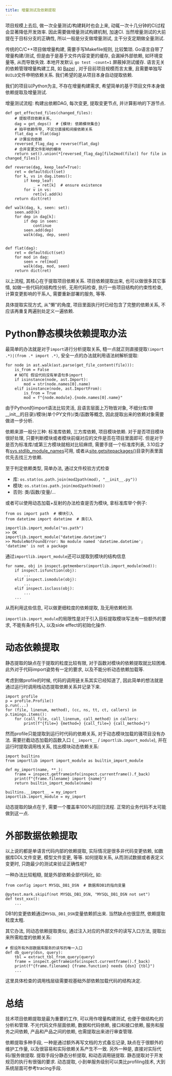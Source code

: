 ```yaml
---
title: 增量测试及依赖提取
---
```


项目规模上去后, 做一次全量测试/构建耗时也会上来, 动辄一次十几分钟的CI过程会显著降低开发效率.
因此需要做增量测试构建机制, 加速CI. 当然增量测试的大前提在于目标分支的正确性, 所以一般是分支做增量测试, 主干分支定期做全量测试.

传统的C/C++项目做增量构建, 需要手写Makefile规则, 比较繁琐.
Go语言自带了增量构建/测试, 但是由于是基于文件内容变更的缓存, 会漏掉外部依赖, 如环境变量等, 从而导致失效.
本地开发默认 `go test -count=1` 屏蔽掉测试缓存.
语言无关的依赖管理增量构建工具, 如 [Bazel](https://bazel.build/basics) , 对于目前项目规模而言太重, 且需要单独写`BUILD`文件申明依赖关系. 我们希望的是从项目本身自动提取依赖.

我们的项目以Python为主, 不存在增量构建需求, 希望简单的基于项目文件本身做依赖提取及增量测试.

增量测试流程: 构建出依赖DAG, 每次变更, 提取变更节点, 并计算影响的下游节点.

```
def get_effected_files(changed_files):
    # 提取项目依赖关系, 
    dag = get_deps()  # {模块: 依赖模块集合}
    # 拍平依赖传导, 不区分直接和间接依赖关系
    flat_dag = flat(dag)
    # 计算反向依赖
    reversed_flag_dag = reverse(flat_dag)
    # 合并变更文件影响的模块
    return set().union(*[reversed_flag_dag[file2mod(file)] for file in changed_files]) 

def reverse(dag, keep_leaf=True):
    ret = defaultdict(set)
    for k, vs in dag.items():
        if keep_leaf:
            _ = ret[k]  # ensure existence
        for v in vs:
            ret[v].add(k)
    return dict(ret)

def walk(dag, k, seen: set):
    seen.add(k)
    for dep in dag[k]:
        if dep in seen:
            continue
        seen.add(dep)
        walk(dag, dep, seen)


def flat(dag):
    ret = defaultdict(set)
    for mod in dag:
        seen = ret[mod]
        walk(dag, mod, seen)
    return dict(ret)
```

以上流程, 其核心在于提取项目依赖关系.
项目依赖提取出来, 也可以做很多其它事情, 如做一些代码的结构性分析, 无用代码检查, 执行一些项目结构的约束性检查, 计算变更影响的干系人, 需要重新部署的服务, 等等.

具体提取实现方式, 从"懒"的角度, 项目里面执行时已经包含了完整的依赖关系, 不应该再重复两遍别处定义一遍依赖.

# Python静态模块依赖提取办法

最简单的办法就是对于`import`进行分析提取关系, 糙一点就正则直接提取`(import .*)|(from .* import .*)`, 安全一点的办法就利用语法树解析提取:

```
for node in ast.walk(ast.parse(get_file_content(file))):
    is_from = False
    # NOTE 假设代码没有单语句多import
    if isinstance(node, ast.Import):
        mod = str(node.names[0].name)
    elif isinstance(node, ast.ImportFrom):
        is_from = True
        mod = f"{node.module}.{node.names[0].name}"
```

由于Python的import语法比较灵活, 且语言层面上万物皆对象, 不细分库(带__init__的目录)/模块(单个PY文件)/类/函数等概念, 因此提取出来的依赖对象需要做进一步分析.

依赖来源一般分三种: 标准库依赖, 三方库依赖, 项目模块依赖.
对于是否项目模块很好处理, 只要判断模块或者模块前缀对应的文件是否在项目里面即可.
但是对于是否为标准库/或第三方模块就相对比较麻烦,
需要手搓一个标准库列表, 3.10后才有[sys.stdlib_module_names](https://docs.python.org/3/library/sys.html#sys.stdlib_module_names)可用,
或者从[site.getsitepackages()](https://docs.python.org/3/library/site.html#site.getsitepackages)目录列表里面优先去找三方依赖.

至于判定依赖类型, 简单办法, 通过文件校验方式检查

- 库: `os.stat(os.path.join(mod2path(mod), "__init__.py"))`
- 模块: `os.stat(os.path.join(mod2path(mod))`
- 否则: 类/函数/变量/...

或者可以使用动态加载+反射的办法检查是否为模块, 拿标准库举个例子:

```
from os import path  # 模块引入
from datetime import datetime  # 类引入

importlib.import_module("os.path")
>> OK
importlib.import_module("datetime.datetime")
>> ModuleNotFoundError: No module named 'datetime.datetime'; 'datetime' is not a package
```

通过`importlib.import_module`还可以提取到模块的结构信息

```
for name, obj in inspect.getmembers(importlib.import_module(mod)):
    if inspect.isfunction(obj):
        ...
    elif inspect.ismodule(obj):
        ...
    elif inspect.isclass(obj):
        ...
    ...
```

从而利用这些信息, 可以做更细粒度的依赖提取, 及无用依赖检测.

`importlib.import_module`的局限性是对于引入目标提取模块写法有一些额外的要求, 不能有条件引入, 以及side effect的初始化操作.

# 动态依赖提取

静态提取的缺点在于提取的粒度比较有限, 对于函数对模块的依赖提取就比较困难.
此外对于代码import姿势有一定的要求, 以及不能分析动态依赖加载等.

考虑到做profile的时候, 代码的调用链关系其实已经知道了, 因此简单的想法就是通过运行时调用栈动态提取依赖关系并记录下来.


```
import profile
p = profile.Profile()
p.run(...)
for (file, linenum, method), (cc, ns, tt, ct, callers) in p.timings.items():
    for (call_file, call_linenum, call_method) in callers:
        print(f"{file=} {method=} {call_file=} {call_method=}")
```

然而profile只能提取到运行时代码的依赖关系, 对于动态模块加载的骚项目没有办法.
需要拦截动态加载的函数入口 (`__import__` / `importlib.import_module`), 并在运行时提取调用栈关系, 找出模块动态依赖关系:

```
import builtins
from importlib import import_module as builtin_import_module

def my_import(name, **_):
    frame = inspect.getframeinfo(inspect.currentframe().f_back)
    print(f"{frame.filename} import {name}")
    return builtin_import_module(name)

builtins.__import__ = my_import
importlib.import_module = my_import
```

动态提取的缺点在于, 需要一个覆盖率100%的回归流程. 正常的业务代码不太可能做到这一点.

# 外部数据依赖提取

以上说的都是单语言代码内部的依赖提取, 实际情况是很多非代码变更依赖, 如数据库DDL文件变更, 模型文件变更, 等等.
如何提取关系, 从而测试数据或者表定义变更时, 只跑最少的测试来验证正确性呢?

一种办法比较粗糙, 就是外部依赖全部代码化, 如:

```
from config import MYSQL_DB1_DSN  # 数据库DB1的指向变量

@pytest.mark.skipif(not MYSQL_DB1_DSN, "MYSQL_DB1_DSN not set")
def test_xxx():
    ... 
```

DB1的变更依赖通过`MYSQL_DB1_DSN`变量依赖抓出来. 当然缺点也很显然, 依赖提取粒度太粗.

其它办法, 同动态依赖提取类似, 通过注入对应的外部文件的读写入口方法, 提取出来所需粒度的依赖关系:

```
# 假设所有外部数据库服务的读写的唯一入口
def db_query(dsn, query):
    tbl = extract_tbl_from_query(query)
    frame = inspect.getframeinfo(inspect.currentframe().f_back)
    print(f"{frame.filename} {frame.function} needs {dsn} {tbl}")
    ...
```

这里具体检查的调用栈层级需要视基础外部依赖加载代码的结构决定.

# 总结

技术项目依赖提取是最为重要的工作, 可以用作增量构建测试, 也便于做结构化的分析和管理.
不光代码文件层面依赖, 数据和代码依赖, 接口和接口依赖, 服务和服务之间依赖, 产品和产品之间的依赖, 也需提取出来进行审查管理.

依赖提取多种手段, 一种是通过额外再写文档的方式备忘记录, 缺点在于很额外的维护工作量, 以及很容易和实际依赖关系产生不一致.
另外一种是, 直接对实际代码/服务做提取. 提取手段分静态分析提取, 和动态调用链提取. 静态提取对于开发规范的执行有很强的要求.
动态提取, 小到单服务级别可以类比profiling技术, 大到系统层面可参考tracing手段. 

